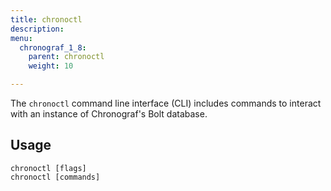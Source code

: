 ```yaml
---
title: chronoctl
description:
menu:
  chronograf_1_8:
    parent: chronoctl
    weight: 10

---
```


The `chronoctl` command line interface (CLI) includes commands to interact with an instance of Chronograf's Bolt database.

## Usage
```
chronoctl [flags]
chronoctl [commands]
```

